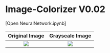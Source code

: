 # Image-Colorizer V0.02
[Open NeuralNetwork.ipynb]

Original Image             |  Grayscale Image
:-------------------------:|:-------------------------:
![]([https://i.ytimg.com/vi/9vN534jMCUU/hqdefault.jpg?sqp=-oaymwEbCKgBEF5IVfKriqkDDggBFQAAiEIYAXABwAEG&rs=AOn4CLCc165UuBDQ5ZOu-D5oS375LcYfHg](https://cdn.discordapp.com/attachments/782685453396475976/1036006664366719077/582ddb16-f561-44c2-95bc-7d0a305a4e4f.png))   |  ![](https://i.ytimg.com/vi/9vN534jMCUU/hqdefault.jpg?sqp=-oaymwEbCKgBEF5IVfKriqkDDggBFQAAiEIYAXABwAEG&rs=AOn4CLCc165UuBDQ5ZOu-D5oS375LcYfHg)
